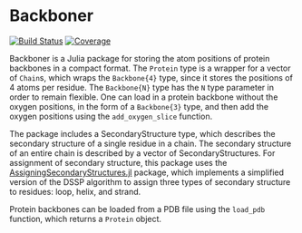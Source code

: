 # Backboner

[![Build Status](https://github.com/MurrellGroup/Backboner.jl/actions/workflows/CI.yml/badge.svg?branch=main)](https://github.com/MurrellGroup/Backboner.jl/actions/workflows/CI.yml?query=branch%3Amain)
[![Coverage](https://codecov.io/gh/MurrellGroup/Backboner.jl/branch/main/graph/badge.svg)](https://codecov.io/gh/MurrellGroup/Backboner.jl)

Backboner is a Julia package for storing the atom positions of protein backbones in a compact format. The `Protein` type is a wrapper for a vector of `Chain`s, which wraps the `Backbone{4}` type, since it stores the positions of 4 atoms per residue. The `Backbone{N}` type has the `N` type parameter in order to remain flexible. One can load in a protein backbone without the oxygen positions, in the form of a `Backbone{3}` type, and then add the oxygen positions using the `add_oxygen_slice` function.

The package includes a SecondaryStructure type, which describes the secondary structure of a single residue in a chain. The secondary structure of an entire chain is described by a vector of SecondaryStructures. For assignment of secondary structure, this package uses the [AssigningSecondaryStructures.jl](https://github.com/MurrellGroup/AssigningSecondaryStructure.jl) package, which implements a simplified version of the DSSP algorithm to assign three types of secondary structure to residues: loop, helix, and strand.

Protein backbones can be loaded from a PDB file using the `load_pdb` function, which returns a `Protein` object.